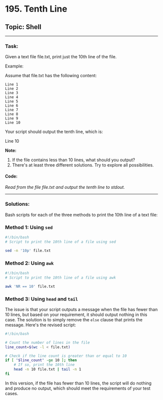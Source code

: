 # 195. Tenth Line

## Topic: Shell

---
### Task:

Given a text file file.txt, print just the 10th line of the file.

Example:

Assume that file.txt has the following content:

```
Line 1
Line 2
Line 3
Line 4
Line 5
Line 6
Line 7
Line 8
Line 9
Line 10
```

Your script should output the tenth line, which is:

Line 10

**Note:**
1. If the file contains less than 10 lines, what should you output?
2. There's at least three different solutions. Try to explore all possibilities.

#### Code:
  *Read from the file file.txt and output the tenth line to stdout.*

---

### Solutions:

Bash scripts for each of the three methods to print the 10th line of a text file:

### Method 1: Using `sed`

```bash
#!/bin/bash
# Script to print the 10th line of a file using sed

sed -n '10p' file.txt
```

### Method 2: Using `awk`

```bash
#!/bin/bash
# Script to print the 10th line of a file using awk

awk 'NR == 10' file.txt
```

### Method 3: Using `head` and `tail`
The issue is that your script outputs a message when the file has fewer than 10 lines, but based on your requirement, it should output nothing in this case. The solution is to simply remove the `else` clause that prints the message. Here's the revised script:

```bash
#!/bin/bash

# Count the number of lines in the file
line_count=$(wc -l < file.txt)

# Check if the line count is greater than or equal to 10
if [ "$line_count" -ge 10 ]; then
    # If so, print the 10th line
    head -n 10 file.txt | tail -n 1
fi
```

In this version, if the file has fewer than 10 lines, the script will do nothing and produce no output, which should meet the requirements of your test cases.